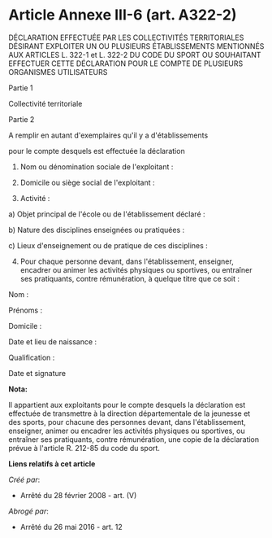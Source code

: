 # Article Annexe III-6 (art. A322-2)

DÉCLARATION EFFECTUÉE PAR LES COLLECTIVITÉS TERRITORIALES DÉSIRANT EXPLOITER UN OU PLUSIEURS ÉTABLISSEMENTS MENTIONNÉS AUX
ARTICLES L. 322-1 et L. 322-2 DU CODE DU SPORT OU SOUHAITANT EFFECTUER CETTE DÉCLARATION POUR LE COMPTE DE PLUSIEURS
ORGANISMES UTILISATEURS

Partie 1

Collectivité territoriale

Partie 2

A remplir en autant d'exemplaires qu'il y a d'établissements

pour le compte desquels est effectuée la déclaration

1. Nom ou dénomination sociale de l'exploitant : 

2. Domicile ou siège social de l'exploitant : 

3. Activité :

a) Objet principal de l'école ou de l'établissement déclaré : 

b) Nature des disciplines enseignées ou pratiquées : 

c) Lieux d'enseignement ou de pratique de ces disciplines : 

4. Pour chaque personne devant, dans l'établissement, enseigner, encadrer ou animer les activités physiques ou sportives, ou
entraîner ses pratiquants, contre rémunération, à quelque titre que ce soit :

Nom : 

Prénoms : 

Domicile : 

Date et lieu de naissance : 

Qualification : 

Date et signature

**Nota:**

Il appartient aux exploitants pour le compte desquels la déclaration est effectuée de transmettre à la direction
départementale de la jeunesse et des sports, pour chacune des personnes devant, dans l'établissement, enseigner, animer ou
encadrer les activités physiques ou sportives, ou entraîner ses pratiquants, contre rémunération, une copie de la déclaration
prévue à l'article R. 212-85 du code du sport.

**Liens relatifs à cet article**

_Créé par_:

  - Arrêté du 28 février 2008 - art. (V)

_Abrogé par_:

  - Arrêté du 26 mai 2016 - art. 12
